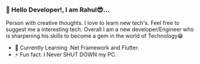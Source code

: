 ### 👋 Hello Developer!, I am Rahul😎...
Person with creative thoughts. I love to learn new tech's. Feel free to suggest me a interesting tech. Overall I am a new developer/Engineer who is sharpening his skills to become a gem in the world of Technology😁

- 🌱 Currently Learning .Net Framework and Flutter.
- ⚡ Fun fact: I Never SHUT DOWN my PC. 

<!--
**Rahul-Ramalingam/Rahul-Ramalingam** is a ✨ _special_ ✨ repository because its `README.md` (this file) appears on your GitHub profile.

Here are some ideas to get you started:

- 🔭 I’m currently working on ...
- 🌱 I’m currently learning ...
- 👯 I’m looking to collaborate on ...
- 🤔 I’m looking for help with ...
- 💬 Ask me about ...
- 📫 How to reach me: ...
- 😄 Pronouns: ...
- ⚡ Fun fact: ...
-->

